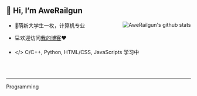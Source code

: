 ## 👋 Hi, I’m AweRailgun
<img align="right" src="https://github-readme-stats.vercel.app/api?username=awerailgun&show_icons=true&theme=buefy&count_private=true" alt="AweRailgun's github stats"/>

- 📖萌新大学生一枚，计算机专业


- 💻欢迎访问[我的博客](https://miku.ie)❤


- </> C/C++, Python, HTML/CSS, JavaScripts 学习中


<br><br>
****
Programming 




<!---
awerailgun/awerailgun is a ✨ special ✨ repository because its `README.md` (this file) appears on your GitHub profile.
You can click the Preview link to take a look at your changes.
--->
